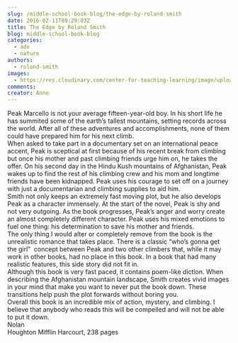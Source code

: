 ```yaml
---
slug: /middle-school-book-blog/the-edge-by-roland-smith
date: 2016-02-11T09:29:03Z
title: The Edge by Roland Smith
blog: middle-school-book-blog
categories:
  - adv
  - nature
authors:
  - roland-smith
images:
  - https://res.cloudinary.com/center-for-teaching-learning/image/upload/v1637512694/The-Edge-200x300.jpg.jpg
comments:
creator: Anne
---
```


 Peak Marcello is not your average fifteen-year-old boy. In his short life he has summited some of the earth’s tallest mountains, setting records across the world. After all of these adventures and accomplishments, none of them could have prepared him for his next climb.<br />When asked to take part in a documentary set on an international peace accent, Peak is sceptical at first because of his recent break from climbing but once his mother and past climbing friends urge him on, he takes the offer. On his second day in the Hindu Kush mountains of Afghanistan, Peak wakes up to find the rest of his climbing crew and his mom and longtime friends have been kidnapped. Peak uses his courage to set off on a journey with just a documentarian and climbing supplies to aid him.<br />Smith not only keeps an extremely fast moving plot, but he also develops Peak as a character immensely. At the start of the novel, Peak is shy and not very outgoing. As the book progresses, Peak’s anger and worry create an almost completely different character. Peak uses his mixed emotions to fuel one thing: his determination to save his mother and friends.<br />The only thing I would alter or completely remove from the book is the unrealistic romance that takes place. There is a classic “who’s gonna get the girl”  concept between Peak and two other climbers that, while it may work in other books, had no place in this book. In a book that had many realistic features, this side story did not fit in.<br />Although this book is very fast paced, it contains poem-like diction. When describing the Afghanistan mountain landscape, Smith creates vivid images in your mind that make you want to never put the book down. These transitions help push the plot forwards without boring you.<br />Overall this book is an incredible mix of action, mystery, and climbing. I believe that anybody who reads this will be compelled and will not be able to put it down.<br />Nolan<br />Houghton Mifflin Harcourt, 238 pages
